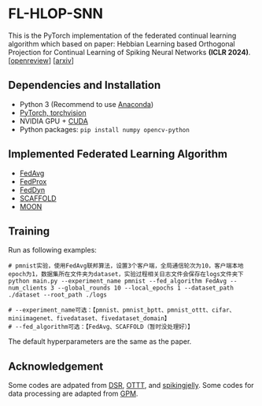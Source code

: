 # FL-HLOP-SNN
This is the PyTorch implementation of the federated continual learning algorithm which based on paper: Hebbian Learning based Orthogonal Projection for Continual Learning of Spiking Neural Networks **(ICLR 2024)**. \[[openreview](https://openreview.net/forum?id=MeB86edZ1P)\] \[[arxiv](https://arxiv.org/abs/2402.11984)\]

## Dependencies and Installation
- Python 3 (Recommend to use [Anaconda](https://www.anaconda.com/download/#linux))
- [PyTorch, torchvision](https://pytorch.org/)
- NVIDIA GPU + [CUDA](https://developer.nvidia.com/cuda-downloads)
- Python packages: `pip install numpy opencv-python`

## Implemented Federated Learning Algorithm
- [FedAvg](https://arxiv.org/abs/1602.05629)
- [FedProx](https://arxiv.org/abs/1812.06127)
- [FedDyn](https://arxiv.org/abs/2111.04263)
- [SCAFFOLD](https://arxiv.org/abs/1910.06378)
- [MOON](https://arxiv.org/abs/2103.16257)

## Training
Run as following examples:

    # pmnist实验，使用FedAvg联邦算法，设置3个客户端，全局通信轮次为10，客户端本地epoch为1，数据集所在文件夹为dataset，实验过程相关日志文件会保存在logs文件夹下
	python main.py --experiment_name pmnist --fed_algorithm FedAvg --num_clients 3 --global_rounds 10 --local_epochs 1 --dataset_path ./dataset --root_path ./logs
	
    # --experiment_name可选：【pmnist、pmnist_bptt、pmnist_ottt、cifar、miniimagenet、fivedataset、fivedataset_domain】
    # --fed_algorithm可选：【FedAvg、SCAFFOLD（暂时没处理好）】

The default hyperparameters are the same as the paper.

## Acknowledgement

Some codes are adpated from [DSR](https://github.com/qymeng94/DSR), [OTTT](https://github.com/pkuxmq/OTTT-SNN), and [spikingjelly](https://github.com/fangwei123456/spikingjelly). Some codes for data processing are adapted from [GPM](https://github.com/sahagobinda/GPM).
